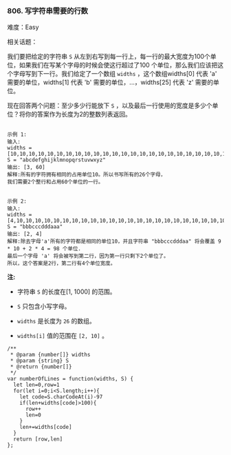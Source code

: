 ### 806. 写字符串需要的行数

难度：Easy

相关话题：

我们要把给定的字符串  `S` 从左到右写到每一行上，每一行的最大宽度为100个单位，如果我们在写某个字母的时候会使这行超过了100 个单位，那么我们应该把这个字母写到下一行。我们给定了一个数组 `widths` ，这个数组widths[0] 代表 'a' 需要的单位，widths[1] 代表 'b' 需要的单位，...，widths[25] 代表 'z' 需要的单位。



现在回答两个问题：至少多少行能放下 `S` ，以及最后一行使用的宽度是多少个单位？将你的答案作为长度为2的整数列表返回。



```

示例 1:
输入: 
widths = [10,10,10,10,10,10,10,10,10,10,10,10,10,10,10,10,10,10,10,10,10,10,10,10,10,10]
S = "abcdefghijklmnopqrstuvwxyz"
输出: [3, 60]
解释:所有的字符拥有相同的占用单位10。所以书写所有的26个字母，
我们需要2个整行和占用60个单位的一行。
```


```

示例 2:
输入: 
widths = [4,10,10,10,10,10,10,10,10,10,10,10,10,10,10,10,10,10,10,10,10,10,10,10,10,10]
S = "bbbcccdddaaa"
输出: [2, 4]
解释:除去字母'a'所有的字符都是相同的单位10，并且字符串 "bbbcccdddaa" 将会覆盖 9 * 10 + 2 * 4 = 98 个单位.
最后一个字母 'a' 将会被写到第二行，因为第一行只剩下2个单位了。
所以，这个答案是2行，第二行有4个单位宽度。
```






**注:** 




* 字符串 `S`  的长度在[1, 1000] 的范围。

* `S`  只包含小写字母。

* `widths`  是长度为 `26` 的数组。

* `widths[i]` 值的范围在 `[2, 10]` 。




```
/**
 * @param {number[]} widths
 * @param {string} S
 * @return {number[]}
 */
var numberOfLines = function(widths, S) {
  let len=0,row=1
  for(let i=0;i<S.length;i++){
    let code=S.charCodeAt(i)-97
    if(len+widths[code]>100){
      row++
      len=0
    }
    len+=widths[code] 
  }
  return [row,len]
};
```

